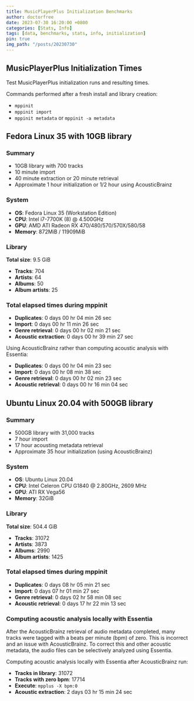 ```yaml
---
title: MusicPlayerPlus Initialization Benchmarks
author: doctorfree
date: 2023-07-30 16:20:00 +0800
categories: [Stats, Info]
tags: [data, benchmarks, stats, info, initialization]
pin: true
img_path: "/posts/20230730"
---
```


## MusicPlayerPlus Initialization Times

Test MusicPlayerPlus initialization runs and resulting times.

Commands performed after a fresh install and library creation:

- `mppinit`
- `mppinit import`
- `mppinit metadata` or `mppinit -a metadata`

## Fedora Linux 35 with 10GB library

### Summary

- 10GB library with 700 tracks
- 10 minute import
- 40 minute extraction or 20 minute retrieval
- Approximate 1 hour initialization or 1/2 hour using AcousticBrainz

### System

- **OS**: Fedora Linux 35 (Workstation Edition)
- **CPU**: Intel i7-7700K (8) @ 4.500GHz
- **GPU**: AMD ATI Radeon RX 470/480/570/570X/580/58
- **Memory**: 872MiB / 11909MiB

### Library

**Total size**: 9.5 GiB

- **Tracks**: 704
- **Artists**: 64
- **Albums**: 50
- **Album artists**: 25

### Total elapsed times during mppinit

- **Duplicates**: 0 days 00 hr 04 min 26 sec
- **Import**: 0 days 00 hr 11 min 26 sec
- **Genre retrieval**: 0 days 00 hr 02 min 21 sec
- **Acoustic extraction**: 0 days 00 hr 39 min 27 sec

Using AcousticBrainz rather than computing acoustic analysis with Essentia:

- **Duplicates**: 0 days 00 hr 04 min 23 sec
- **Import**: 0 days 00 hr 08 min 38 sec
- **Genre retrieval**: 0 days 00 hr 02 min 23 sec
- **Acoustic retrieval**: 0 days 00 hr 16 min 04 sec

## Ubuntu Linux 20.04 with 500GB library

### Summary

- 500GB library with 31,000 tracks
- 7 hour import
- 17 hour acousting metadata retrieval
- Approximate 35 hour initialization (using AcousticBrainz)

### System

- **OS**: Ubuntu Linux 20.04
- **CPU**: Intel Celeron CPU G1840 @ 2.80GHz, 2609 MHz
- **GPU**: ATI RX Vega56
- **Memory**: 32GiB

### Library

**Total size**: 504.4 GiB

- **Tracks**: 31072
- **Artists**: 3873
- **Albums**: 2990
- **Album artists**: 1425

### Total elapsed times during mppinit

- **Duplicates**: 0 days 08 hr 05 min 21 sec
- **Import**: 0 days 07 hr 01 min 27 sec
- **Genre retrieval**: 0 days 02 hr 58 min 08 sec
- **Acoustic retrieval**: 0 days 17 hr 22 min 13 sec

### Computing acoustic analysis locally with Essentia

After the AcousticBrainz retrieval of audio metadata completed,
many tracks were tagged with a beats per minute (bpm) of zero. This is
incorrect and an issue with AcousticBrainz. To correct this and other
acoustic metadata, the audio files can be selectively analyzed using Essentia.

Computing acoustic analysis locally with Essentia after AcousticBrainz run:

- **Tracks in library**: 31072
- **Tracks with zero bpm**: 17714
- **Execute**: `mpplus -X bpm:0`
- **Acoustic extraction**: 2 days 03 hr 15 min 24 sec
